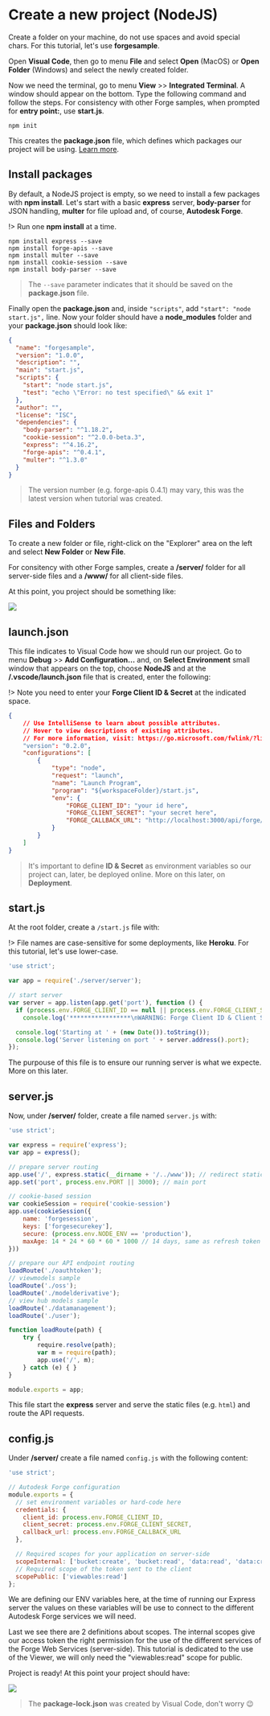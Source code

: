 # Create a new project (NodeJS)

Create a folder on your machine, do not use spaces and avoid special chars. For this tutorial, let's use **forgesample**.

Open **Visual Code**, then go to menu **File** and select **Open** (MacOS) or **Open Folder** (Windows) and select the newly created folder. 

Now we need the terminal, go to menu **View** >> **Integrated Terminal**. A window should appear on the bottom. Type the following command and follow the steps. For consistency with other Forge samples, when prompted for **entry point:**, use **start.js**.

```
npm init
```

This creates the **package.json** file, which defines which packages our project will be using. [Learn more](https://docs.npmjs.com/files/package.json).

## Install packages

By default, a NodeJS project is empty, so we need to install a few packages with **npm install**. Let's start with a basic **express** server, **body-parser** for JSON handling, **multer** for file upload and, of course, **Autodesk Forge**.

!> Run one **npm install** at a time.

```
npm install express --save
npm install forge-apis --save
npm install multer --save
npm install cookie-session --save
npm install body-parser --save
```

> The `--save` parameter indicates that it should be saved on the **package.json** file. 

Finally open the **package.json** and, inside `"scripts"`, add `"start": "node start.js",` line. Now your folder should have a **node_modules** folder and your **package.json** should look like:

```json
{
  "name": "forgesample",
  "version": "1.0.0",
  "description": "",
  "main": "start.js",
  "scripts": {
    "start": "node start.js",
    "test": "echo \"Error: no test specified\" && exit 1"
  },
  "author": "",
  "license": "ISC",
  "dependencies": {
    "body-parser": "^1.18.2",
    "cookie-session": "^2.0.0-beta.3",
    "express": "^4.16.2",
    "forge-apis": "^0.4.1",
    "multer": "^1.3.0"
  }
}

```

> The version number (e.g. forge-apis 0.4.1) may vary, this was the latest version when tutorial was created.

## Files and Folders

To create a new folder or file, right-click on the "Explorer" area on the left and select **New Folder** or **New File**.

For consitency with other Forge samples, create a **/server/** folder for all server-side files and a **/www/** for all client-side files.

At this point, you project should be something like:

![](_media/nodejs/vs_code_explorer.png) 

## launch.json

This file indicates to Visual Code how we should run our project. Go to menu **Debug** >> **Add Configuration...** and, on **Select Environment** small window that appears on the top, choose **NodeJS** and at the **/.vscode/launch.json** file that is created, enter the following:

!> Note you need to enter your **Forge Client ID & Secret** at the indicated space.

```json
{
    // Use IntelliSense to learn about possible attributes.
    // Hover to view descriptions of existing attributes.
    // For more information, visit: https://go.microsoft.com/fwlink/?linkid=830387
    "version": "0.2.0",
    "configurations": [
        {
            "type": "node",
            "request": "launch",
            "name": "Launch Program",
            "program": "${workspaceFolder}/start.js",
            "env": {
                "FORGE_CLIENT_ID": "your id here",
                "FORGE_CLIENT_SECRET": "your secret here",
                "FORGE_CALLBACK_URL": "http://localhost:3000/api/forge/callback/oauth"
            }
        }
    ]
}
```

> It's important to define **ID & Secret** as environment variables so our project can, later, be deployed online. More on this later, on **Deployment**.

## start.js

At the root folder, create a `/start.js` file with:

!> File names are case-sensitive for some deployments, like **Heroku**. For this tutorial, let's use lower-case.

```javascript
'use strict';

var app = require('./server/server');

// start server
var server = app.listen(app.get('port'), function () {
  if (process.env.FORGE_CLIENT_ID == null || process.env.FORGE_CLIENT_SECRET == null)
    console.log('*****************\nWARNING: Forge Client ID & Client Secret not defined as environment variables.\n*****************');

  console.log('Starting at ' + (new Date()).toString());
  console.log('Server listening on port ' + server.address().port);
});
```

The purpouse of this file is to ensure our running server is what we expecte. More on this later.

## server.js

Now, under **/server/** folder, create a file named `server.js` with:

```javascript
'use strict';

var express = require('express');
var app = express();

// prepare server routing
app.use('/', express.static(__dirname + '/../www')); // redirect static calls
app.set('port', process.env.PORT || 3000); // main port

// cookie-based session
var cookieSession = require('cookie-session')
app.use(cookieSession({
    name: 'forgesession',
    keys: ['forgesecurekey'],
    secure: (process.env.NODE_ENV == 'production'),
    maxAge: 14 * 24 * 60 * 60 * 1000 // 14 days, same as refresh token
}))

// prepare our API endpoint routing
loadRoute('./oauthtoken');
// viewmodels sample
loadRoute('./oss');
loadRoute('./modelderivative');
// view hub models sample
loadRoute('./datamanagement');
loadRoute('./user');

function loadRoute(path) {
    try {
        require.resolve(path);
        var m = require(path);
        app.use('/', m);
    } catch (e) { }
}

module.exports = app;
```

This file start the **express** server and serve the static files (e.g. `html`) and route the API requests.

## config.js

Under **/server/** create a file named `config.js` with the following content:

```javascript
'use strict';

// Autodesk Forge configuration
module.exports = {
  // set environment variables or hard-code here
  credentials: {
    client_id: process.env.FORGE_CLIENT_ID,
    client_secret: process.env.FORGE_CLIENT_SECRET,
    callback_url: process.env.FORGE_CALLBACK_URL
  },

  // Required scopes for your application on server-side
  scopeInternal: ['bucket:create', 'bucket:read', 'data:read', 'data:create', 'data:write'],
  // Required scope of the token sent to the client
  scopePublic: ['viewables:read']
};
```

We are defining our ENV variables here, at the time of running our Express server the values on these variables will be use to connect to the different Autodesk Forge services we will need.

Last we see there are 2 definitions about scopes. The internal scopes give our access token the right permission for the use of the different services of the Forge Web Services (server-side). This tutorial is dedicated to the use of the Viewer, we will only need the "viewables:read" scope for public.

Project is ready! At this point your project should have:

![](_media/nodejs/vs_code_project.png) 

> The **package-lock.json** was created by Visual Code, don't worry :wink: 